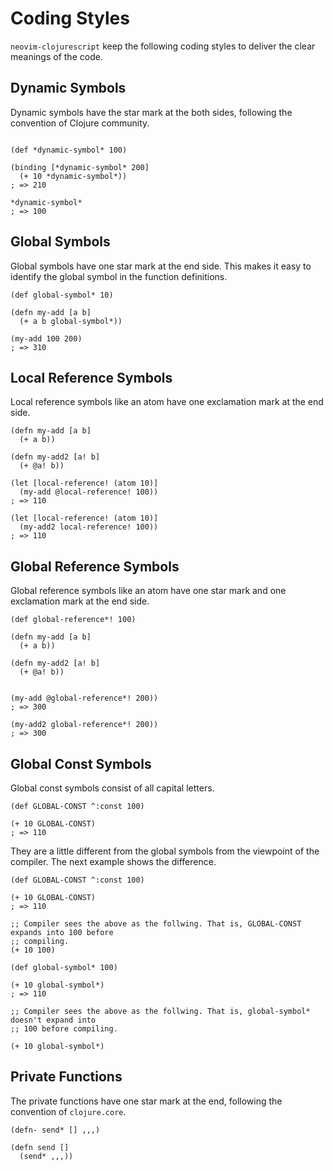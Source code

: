 # Coding Styles

`neovim-clojurescript` keep the following coding styles to deliver the clear meanings of
the code.

  
## Dynamic Symbols

Dynamic symbols have the star mark at the both sides, following the convention of Clojure
community.

```

(def *dynamic-symbol* 100)

(binding [*dynamic-symbol* 200]
  (+ 10 *dynamic-symbol*))
; => 210

*dynamic-symbol*
; => 100

```


## Global Symbols

Global symbols have one star mark at the end side. This makes it easy to identify the
global symbol in the function definitions.
 

```
(def global-symbol* 10)

(defn my-add [a b]
  (+ a b global-symbol*))

(my-add 100 200)
; => 310
```

## Local Reference Symbols

Local reference symbols like an atom have one exclamation mark at the end side.

```
(defn my-add [a b]
  (+ a b))
 
(defn my-add2 [a! b]
  (+ @a! b))

(let [local-reference! (atom 10)]
  (my-add @local-reference! 100))
; => 110

(let [local-reference! (atom 10)]
  (my-add2 local-reference! 100))
; => 110
```


## Global Reference Symbols

Global reference symbols like an atom have one star mark and one exclamation mark at the
end side.

```
(def global-reference*! 100)

(defn my-add [a b]
  (+ a b))
 
(defn my-add2 [a! b]
  (+ @a! b))


(my-add @global-reference*! 200))
; => 300

(my-add2 global-reference*! 200))
; => 300
```


## Global Const Symbols

Global const symbols consist of all capital letters.

```
(def GLOBAL-CONST ^:const 100)

(+ 10 GLOBAL-CONST)
; => 110
```

They are a little different from the global symbols from the viewpoint of the
compiler. The next example shows the difference.

```
(def GLOBAL-CONST ^:const 100)

(+ 10 GLOBAL-CONST)
; => 110

;; Compiler sees the above as the follwing. That is, GLOBAL-CONST expands into 100 before
;; compiling.
(+ 10 100)
```

```
(def global-symbol* 100)

(+ 10 global-symbol*)
; => 110

;; Compiler sees the above as the follwing. That is, global-symbol* doesn't expand into
;; 100 before compiling.

(+ 10 global-symbol*)
```

## Private Functions

The private functions have one star mark at the end, following the convention of `clojure.core`.

```
(defn- send* [] ,,,)

(defn send []
  (send* ,,,))
```
 



